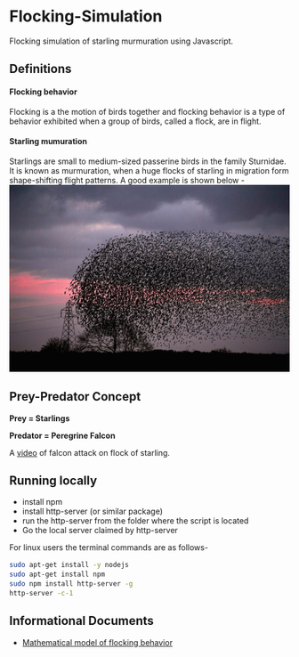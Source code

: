 # Flocking-Simulation
Flocking simulation of starling murmuration using Javascript.

## Definitions

#### Flocking behavior
Flocking is a the motion of birds together and flocking behavior is a type of behavior exhibited when a group of birds, called a flock, are in flight.

#### Starling mumuration
Starlings are small to medium-sized passerine birds in the family Sturnidae. It is known as murmuration, when a huge flocks of starling in migration form shape-shifting flight patterns. A good example is shown below - 
![Starling](doc-imgs/starling.jpg)


## Prey-Predator Concept

**Prey = Starlings** 

**Predator = Peregrine Falcon**

A [video](https://www.youtube.com/watch?v=b8eZJnbDHIg) of falcon attack on flock of starling.


## Running locally

- install npm
- install http-server (or similar package)
- run the http-server from the folder where the script is located
- Go the local server claimed by http-server

For linux users the terminal commands are as follows-

```bash
sudo apt-get install -y nodejs
sudo apt-get install npm
sudo npm install http-server -g
http-server -c-1

```

## Informational Documents

- [Mathematical model of flocking behavior](http://www.diva-portal.org/smash/get/diva2:561907/FULLTEXT03.pdf)